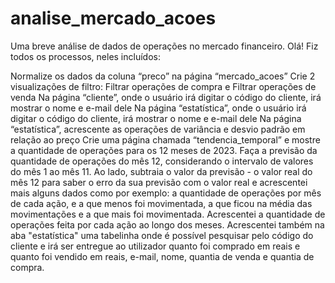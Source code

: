 # analise_mercado_acoes
Uma breve análise de dados de operações no mercado financeiro.
Olá! Fiz todos os processos, neles incluídos:

Normalize os dados da coluna “preco” na página “mercado_acoes”
Crie 2 visualizações de filtro: Filtrar operações de compra e Filtrar operações de venda
Na página “cliente”, onde o usuário irá digitar o código do cliente, irá mostrar o nome e e-mail dele
Na página “estatística”, onde o usuário irá digitar o código do cliente, irá mostrar o nome e e-mail dele
Na página “estatística”, acrescente as operações de variância e desvio padrão em relação ao preço
Crie uma página chamada “tendencia_temporal” e mostre a quantidade de operações para os 12 meses de 2023.
Faça a previsão da quantidade de operações do mês 12, considerando o intervalo de valores do mês 1 ao mês 11. Ao lado, subtraia o valor da previsão - o valor real do mês 12 para saber o erro da sua previsão com o valor real
e acrescentei mais alguns dados como por exemplo: a quantidade de operações por mês de cada ação, e a que menos foi movimentada, a que ficou na média das movimentações e a que mais foi movimentada. Acrescentei a quantidade de operações feita por cada ação ao longo dos meses. Acrescentei também na aba "estatística" uma tabelinha onde é possível pesquisar pelo código do cliente e irá ser entregue ao utilizador quanto foi comprado em reais e quanto foi vendido em reais, e-mail, nome, quantia de venda e quantia de compra.
